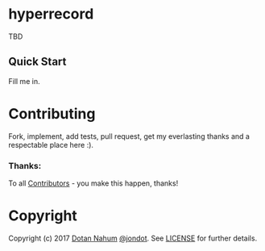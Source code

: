# hyperrecord

TBD

## Quick Start

Fill me in.

# Contributing

Fork, implement, add tests, pull request, get my everlasting thanks and a respectable place here :).


### Thanks:

To all [Contributors](https://github.com/jondot/hyperrecord/graphs/contributors) - you make this happen, thanks!


# Copyright

Copyright (c) 2017 [Dotan Nahum](http://gplus.to/dotan) [@jondot](http://twitter.com/jondot). See [LICENSE](LICENSE.txt) for further details.
